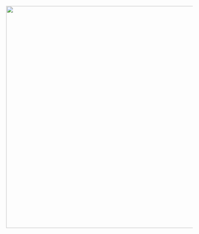 
<p>
<img width="600px" height="600px" src="https://user-images.githubusercontent.com/111720411/209334557-d26a447a-0be2-4810-b07a-6bdd59732c8c.png">
</p>
